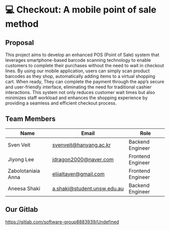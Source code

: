 # 💻 Checkout: A mobile point of sale method

## Proposal
This project aims to develop an enhanced POS (Point of Sale) system that leverages smartphone-based barcode scanning technology to enable customers to complete their purchases without the need to wait in checkout lines. By using our mobile application, users can simply scan product barcodes as they shop, automatically adding items to a virtual shopping cart. When ready, They can complete the payment through the app’s secure and user-friendly interface, eliminating the need for traditional cashier interactions. This system not only reduces customer wait times but also minimizes staff workload and enhances the shopping experience by providing a seamless and efficient checkout process.

## Team Members
| Name | Email | Role |
|--------|--------|--------|
| Sven Veit   |svenveit@hanyang.ac.kr| Backend Engineer|
| Jiyong Lee   | jdragon2000@naver.com | Frontend Engineer|
| Zabolotaniaia Anna   |elijaltayer@gmail.com | Frontend Engineer |
| Aneesa Shaki   |a.shaki@student.unsw.edu.au   | Backend Engineer|

## Our Gitlab
https://gitlab.com/software-group8883939/Undefined


<!--

**Here are some ideas to get you started:**

🙋‍♀️ A short introduction - what is your organization all about?
🌈 Contribution guidelines - how can the community get involved?
👩‍💻 Useful resources - where can the community find your docs? Is there anything else the community should know?
🍿 Fun facts - what does your team eat for breakfast?
🧙 Remember, you can do mighty things with the power of [Markdown](https://docs.github.com/github/writing-on-github/getting-started-with-writing-and-formatting-on-github/basic-writing-and-formatting-syntax)
-->
